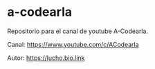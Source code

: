 # a-codearla
Repositorio para el canal de youtube A-Codearla.

Canal:
https://www.youtube.com/c/ACodearla

Autor:
https://lucho.bio.link
